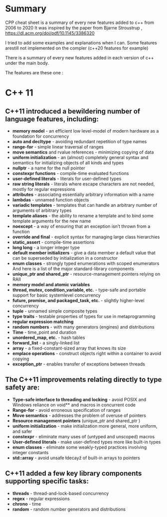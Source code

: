 # Summary

CPP cheat sheet is a summary of every new features added to c++ from 2006 to 2020
It was inspired by the paper from Bjarne Stroustrup , https://dl.acm.org/doi/pdf/10.1145/3386320

I tried to add some examples and explanations when I can.
Some features arestill not implemented on the compler (c++20 features for example)

There is a summary of every new features added in each version of c++ under the main body.

The features are these one :


# C++ 11 

## C++11 introduced a bewildering number of language features, including:
  * **memory model** - an efficient low level-model of modern hardware as a foundation for
        concurrency
  * **auto and decltype** - avoiding redundant repetition of type names
  * **range-for** - simple linear traversal of ranges
  * **move semantics** and rvalue references - minimizing copying of data
  * **uniform initialization** - an (almost) completely general syntax and semantics for initializing
  objects of all kinds and types 
  * **nullptr** - a name for the null pointer
  * **constexpr functions** - compile-time evaluated functions
  * **user-defined literals** - literals for user-defined types
  * **raw string literals** - literals where escape characters are not needed, mostly for regular
  expressions
  * **attributes** - associating essentially arbitrary information with a name 
  * **lambdas** - unnamed function objects
  * **variadic templates** - templates that can handle an arbitrary number of arguments of
  arbitrary types 
  * **template aliases** - the ability to rename a template and to bind some template arguments for
  the new name 
  * **noexcept** - a way of ensuring that an exception isn’t thrown from a function 
  * **override and final** - explicit syntax for managing large class hierarchies
  * **static_assert** - compile-time assertions
  * **long long** - a longer integer type
  * **default member initializers** - give a data member a default value that can be superseded by
  initialization in a constructor
  * **enum classes** - strongly typed enumerations with scoped enumerators
  And here is a list of the major standard-library components 
  * **unique_ptr and shared_ptr** - resource-management pointers relying on RAII
  * **memory model and atomic variables** 
  * **thread, mutex, condition_variable, etc.** - type-safe and portable support for basic systemlevel concurrency 
  * **future, promise, and packaged_task, etc.** - slightly higher-level concurrency 
  * **tuple** - unnamed simple composite types 
  * **type traits** - testable properties of types for use in metaprogramming 
  * **regular expression matching** 
  * **random numbers** - with many generators (engines) and distributions
  * **Time** - time_point and duration 
  * **unordered_map, etc.** - hash tables
  * **forward_list** - a singly-linked list
  * **array** - a fixed-constant-sized array that knows its size
  * **emplace operations** - construct objects right within a container to avoid copying
  * **exception_ptr** - enables transfer of exceptions between threads
 
 ## The C++11 improvements relating directly to type safety are:

  * **Type-safe interface to threading and locking** - avoid POSIX and Windows reliance on void**
  and macros in concurrent code 
  * **Range-for** - avoid erroneous specification of ranges 
  * **Move semantics** - addresses the problem of overuse of pointers 
  * **Resource management pointers** (unique_ptr and shared_ptr )
  * **uniform initialization** - make initialization more general, more uniform, and safer 
  * **constexpr** - eliminate many uses of (untyped and unscoped) macros 
  * **User-defined literals** - make user-defined types more like built-in types 
  * **enum classes** - eliminate some weakly-typed practices involving integer constants
  * **std::array** - avoid unsafe łdecayž of built-in arrays to pointers

 ## C++11 added a few key library components supporting specific tasks:
        
  * **threads** - thread-and-lock-based concurrency
  * **regex** - regular expressions
  * **chrono** - time
  * **random** - random number generators and distributions
